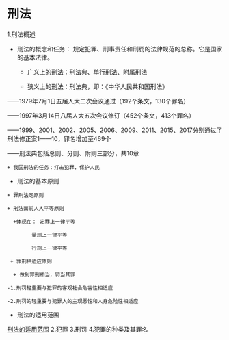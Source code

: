# 刑法
1.刑法概述

  + 刑法的概念和任务： 规定犯罪、刑事责任和刑罚的法律规范的总称。它是国家的基本法律。

    + 广义上的刑法：刑法典、单行刑法、附属刑法

    + 狭义上的刑法：刑法典，即：《中华人民共和国刑法》

——1979年7月1日五届人大二次会议通过（192个条文，130个罪名）

——1997年3月14日八届人大五次会议修订（452个条文，413个罪名）

——1999、2001、2002、2005、2006、2009、2011、2015、2017分别通过了刑法修正案1——10，罪名增加至469个

——刑法典包括总则、分则、附则三部分，共10章

    + 我国刑法的任务：打击犯罪，保护人民
   
   + 刑法的基本原则
   
    + 罪刑法定原则

    + 刑法面前人人平等原则
   
      +体现在： 定罪上一律平等

            量刑上一律平等

            行刑上一律平等
  
     + 罪刑相适应原则
     
      + 做到罪刑相当，罚当其罪

    -1.刑罚轻重要与犯罪的客观社会危害性相适应

    -2.刑罚的轻重要与犯罪人的主观恶性和人身危险性相适应

  + 刑法的适用范围
  
  [刑法的适用范围]()
2.犯罪
3.刑罚
4.犯罪的种类及其罪名
